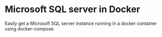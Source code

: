 # Microsoft SQL server in Docker

Easily get a Microsoft SQL server instance running in a docker container using docker-compose.
